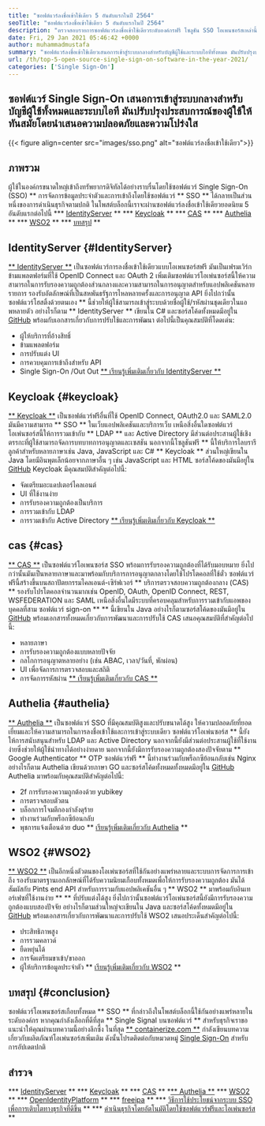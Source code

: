 ```yaml
---
title: "ซอฟต์แวร์ลงชื่อเข้าใช้เดียว 5 อันดับแรกในปี 2564" 
seoTitle: "ซอฟต์แวร์ลงชื่อเข้าใช้เดียว 5 อันดับแรกในปี 2564" 
description: "ตรวจสอบรายการซอฟต์แวร์ลงชื่อเข้าใช้เดียวระดับองค์กรฟรี โซลูชัน SSO โอเพนซอร์สเหล่านี้รวมถึง IdentityServer, Keycloak CAS, Authelia และ WSO2" 
date: Fri, 29 Jan 2021 05:46:42 +0000
author: muhammadmustafa
summary: "ซอฟต์แวร์ลงชื่อเข้าใช้เดียวเสนอการเข้าสู่ระบบกลางสำหรับบัญชีผู้ใช้และระบบไอทีทั้งหมด มันปรับปรุงประสบการณ์ของผู้ใช้ให้ทันสมัยโดยนำเสนอความปลอดภัยและความโปร่งใส" 
url: /th/top-5-open-source-single-sign-on-software-in-the-year-2021/
categories: ['Single Sign-On']
---
```


## ซอฟต์แวร์ Single Sign-On เสนอการเข้าสู่ระบบกลางสำหรับบัญชีผู้ใช้ทั้งหมดและระบบไอที มันปรับปรุงประสบการณ์ของผู้ใช้ให้ทันสมัยโดยนำเสนอความปลอดภัยและความโปร่งใส

{{< figure align=center src="images/sso.png" alt="ซอฟต์แวร์ลงชื่อเข้าใช้เดียว">}}


## ภาพรวม
ผู้ใช้ในองค์กรขนาดใหญ่เข้าถึงทรัพยากรดิจิทัลได้อย่างราบรื่นโดยใช้ซอฟต์แวร์ Single Sign-On (SSO) ** การจัดการข้อมูลประจำตัวและการเข้าถึงโดยใช้ซอฟต์แวร์ ** SSO ** ได้กลายเป็นส่วนหนึ่งของการดำเนินธุรกิจตามปกติ ในโพสต์บล็อกนี้เราจะผ่านซอฟต์แวร์ลงชื่อเข้าใช้เดียวยอดนิยม 5 อันดับแรกต่อไปนี้
  *** [IdentityServer][1] **
  *** [Keycloak][2] **
  *** [CAS][3] **
  *** [Authelia][4] **
  *** [WSO2][5] **
  *** [บทสรุป][6] **

## IdentityServer {#IdentityServer}
[** IdentityServer **][7] เป็นซอฟต์แวร์การลงชื่อเข้าใช้เดียวแบบโอเพนซอร์สฟรี มันเป็นเฟรมเวิร์กข้ามแพลตฟอร์มที่ใช้ OpenID Connect และ OAuth 2 เพิ่มเติมซอฟต์แวร์โอเพ่นซอร์สนี้ให้ความสามารถในการรับรองความถูกต้องส่วนกลางและความสามารถในการอนุญาตสำหรับแอปพลิเคชันหลายรายการ รองรับอัตลักษณ์ที่เป็นสหพันธรัฐการไหลหลายครั้งและการอนุญาต API ยิ่งไปกว่านั้นซอฟต์แวร์โฮสติ้งด้วยตนเอง ** นี้ช่วยให้ผู้ใช้สามารถเข้าสู่ระบบด้วยชื่อผู้ใช้/รหัสผ่านชุดเดียวในแอพหลายตัว อย่างไรก็ตาม ** IdentityServer ** เขียนใน C# และซอร์สโค้ดทั้งหมดมีอยู่ใน [GitHub][8] พร้อมกับเอกสารเกี่ยวกับการปรับใช้และการพัฒนา
ต่อไปนี้เป็นคุณสมบัติที่โดดเด่น:
  * ผู้ให้บริการที่อ้างสิทธิ์
  * ข้ามแพลตฟอร์ม
  * การปรับแต่ง UI
  * การควบคุมการเข้าถึงสำหรับ API
  * Single Sign-On /Out Out
[** เรียนรู้เพิ่มเติมเกี่ยวกับ IdentityServer **][9]

## Keycloak {#keycloak}
[** Keycloak **][10] เป็นซอฟต์แวร์ฟรีอื่นที่ใช้ OpenID Connect, OAuth2.0 และ SAML2.0 มันมีความสามารถ ** SSO ** ในเว็บแอปพลิเคชันและบริการเว็บ เหนือสิ่งอื่นใดซอฟต์แวร์โอเพ่นซอร์สนี้ให้การรวมเข้ากับ ** LDAP ** และ Active Directory มีส่วนต่อประสานผู้ใช้เชิงตรรกะที่ผู้ใช้สามารถจัดการบทบาทการอนุญาตและเซสชัน นอกจากนี้โซลูชันฟรี ** นี้ให้บริการไลบรารีลูกค้าสำหรับหลายภาษาเช่น Java, JavaScript และ C# ** Keycloak ** ส่วนใหญ่เขียนใน Java โดยมีอินพุตเล็กน้อยจากภาษาอื่น ๆ เช่น JavaScript และ HTML ซอร์สโค้ดของมันมีอยู่ใน [GitHub][11]
Keycloak มีคุณสมบัติสำคัญต่อไปนี้:
  * จัดเตรียมอะแดปเตอร์ไคลเอนต์
  * UI ที่ใช้งานง่าย
  * การรับรองความถูกต้องเป็นบริการ
  * การรวมเข้ากับ LDAP
  * การรวมเข้ากับ Active Directory
[** เรียนรู้เพิ่มเติมเกี่ยวกับ Keycloak **][12]

## cas {#cas}
[** CAS **][13] เป็นซอฟต์แวร์โอเพนซอร์ส SSO พร้อมการรับรองความถูกต้องที่ได้รับมอบหมาย ยิ่งไปกว่านั้นมันเป็นหลายภาษาและมาพร้อมกับบริการการอนุญาตกลางโดยใช้โปรโตคอลที่ใช้ตั๋ว ซอฟต์แวร์ฟรีนี้สร้างขึ้นบนสถาปัตยกรรมไคลเอนต์-เซิร์ฟเวอร์ ** บริการตรวจสอบความถูกต้องกลาง (CAS) ** รองรับโปรโตคอลจำนวนมากเช่น OpenID, OAuth, OpenID Connect, REST, WSFEDERATION และ SAML เหนือสิ่งอื่นใดมีระบบที่ครอบคลุมสำหรับการรวมเข้ากับแอพของบุคคลที่สาม ซอฟต์แวร์ sign-on ** ** นี้เขียนใน Java อย่างไรก็ตามซอร์สโค้ดของมันมีอยู่ใน [GitHub][14] พร้อมเอกสารทั้งหมดเกี่ยวกับการพัฒนาและการปรับใช้
CAS เสนอคุณสมบัติที่สำคัญต่อไปนี้:
  * หลายภาษา
  * การรับรองความถูกต้องแบบหลายปัจจัย
  * กลไกการอนุญาตหลายอย่าง (เช่น ABAC, เวลา/วันที่, พักผ่อน)
  * UI เพื่อจัดการการตรวจสอบและสถิติ
  * การจัดการรหัสผ่าน
[** เรียนรู้เพิ่มเติมเกี่ยวกับ CAS **][15]

## Authelia {#authelia}
[** Authelia **][16] เป็นซอฟต์แวร์ SSO ที่มีคุณสมบัติสูงและปรับขนาดได้สูง ให้ความปลอดภัยที่ยอดเยี่ยมและให้ความสามารถในการลงชื่อเข้าใช้และการเข้าสู่ระบบเดียว ซอฟต์แวร์โอเพ่นซอร์ส ** นี้ยังให้การสนับสนุนสำหรับ LDAP และ Active Directory นอกจากนี้ยังมีส่วนต่อประสานผู้ใช้ที่ใช้งานง่ายซึ่งช่วยให้ผู้ใช้นำทางได้อย่างง่ายดาย นอกจากนี้ยังมีการรับรองความถูกต้องสองปัจจัยตาม ** Google Authenticator ** OTP ซอฟต์แวร์ฟรี ** นี้ทำงานร่วมกับพร็อกซีย้อนกลับเช่น Nginx อย่างไรก็ตาม Authelia เขียนด้วยภาษา GO และซอร์สโค้ดทั้งหมดทั้งหมดมีอยู่ใน [GitHub][17]
Authelia มาพร้อมกับคุณสมบัติสำคัญต่อไปนี้:
  * 2f การรับรองความถูกต้องด้วย yubikey
  * การตรวจสอบตัวตน
  * บล็อกการโจมตีกองกำลังดุร้าย
  * ทำงานร่วมกับพร็อกซีย้อนกลับ
  * พุชการแจ้งเตือนด้วย duo
** [เรียนรู้เพิ่มเติมเกี่ยวกับ Authelia][18] **

## WSO2 {#WSO2}
[** WSO2 **][19] เป็นอีกหนึ่งตัวตนของโอเพ่นซอร์สที่ใช้กันอย่างแพร่หลายและระบบการจัดการการเข้าถึง รองรับมาตรฐานเอกลักษณ์ที่ได้รับความนิยมเกือบทั้งหมดเพื่อให้การรับรองความถูกต้อง มันได้สัมผัสกับ Pints ​​end API สำหรับการรวมกับแอปพลิเคชันอื่น ๆ ** WSO2 ** มาพร้อมกับอินเทอร์เฟซที่ใช้งานง่าย ** ** ที่ปรับแต่งได้สูง ยิ่งไปกว่านั้นซอฟต์แวร์โอเพ่นซอร์สนี้ยังมีการรับรองความถูกต้องแบบสองปัจจัย อย่างไรก็ตามส่วนใหญ่จะเขียนใน Java และซอร์สโค้ดทั้งหมดมีอยู่ใน [GitHub][20] พร้อมเอกสารเกี่ยวกับการพัฒนาและการปรับใช้
WSO2 เสนอประเด็นสำคัญต่อไปนี้:
  * ประสิทธิภาพสูง
  * การรวมคลาวด์
  * ยืดหยุ่นได้
  * การจัดเตรียมขาเข้า/ขาออก
  * ผู้ให้บริการข้อมูลประจำตัว
** [เรียนรู้เพิ่มเติมเกี่ยวกับ WSO2][21] **

## บทสรุป {#conclusion}
ซอฟต์แวร์โอเพนซอร์สเกือบทั้งหมด ** SSO ** ที่กล่าวถึงในโพสต์บล็อกนี้ใช้กันอย่างแพร่หลายในระดับองค์กร หากคุณกำลังเลือกที่ดีที่สุด ** Single Signal บนซอฟต์แวร์ ** สำหรับธุรกิจเราขอแนะนำให้คุณผ่านบทความนี้อย่างลึกซึ้ง
ในที่สุด [** containerize.com **][22] กำลังเขียนบทความเกี่ยวกับผลิตภัณฑ์โอเพ่นซอร์สเพิ่มเติม ดังนั้นโปรดติดต่อกับหมวดหมู่ [Single Sign-On][23] สำหรับการอัปเดตปกติ

## สำรวจ
  *** [IdentityServer][24] **
  *** [Keycloak][25] **
  *** [CAS][26] **
  *[** Authelia **][27]
  *** [WSO2][28] **
  *** [OpenIdentityPlatform][29] **
  *** [freeipa][30] **
  *** [วิธีการใช้ประโยชน์จากระบบ SSO เพื่อการเติบโตทางธุรกิจที่ดีขึ้น][31] **
  *** [ดำเนินธุรกิจโดยอัตโนมัติโดยใช้ซอฟต์แวร์ฟรีและโอเพ่นซอร์ส][32] **

  
[1]: #IdentityServer
[2]: #KeyCloak
[3]: #CAS
[4]: #Authelia
[5]: #WSO2
[6]: #Conclusion
[7]: https://products.containerize.com/single-sign-on/identity-server
[8]: https://github.com/IdentityServer
[9]: https://identityserver.io/
[10]: https://products.containerize.com/single-sign-on/keycloak
[11]: https://github.com/keycloak/keycloak
[12]: https://www.keycloak.org/
[13]: https://products.containerize.com/single-sign-on/cas
[14]: https://github.com/apereo/cas
[15]: https://apereo.github.io/cas/6.3.x/index.html
[16]: https://products.containerize.com/single-sign-on/authelia
[17]: https://github.com/authelia/authelia
[18]: https://www.authelia.com/
[19]: https://products.containerize.com/single-sign-on/wso2
[20]: https://github.com/wso2/product-is
[21]: http://wso2.github.io/
[22]: https://www.containerize.com/
[23]: https://products.containerize.com/single-sign-on/
[24]: https://products.containerize.com/single-sign-on/identity-server/
[25]: https://products.containerize.com/single-sign-on/keycloak/
[26]: https://products.containerize.com/single-sign-on/cas/
[27]: https://products.containerize.com/single-sign-on/authelia/
[28]: https://products.containerize.com/single-sign-on/wso2/
[29]: https://products.containerize.com/single-sign-on/openidentityplatform/
[30]: https://products.containerize.com/single-sign-on/freeipa/
[31]: https://blog.containerize.com/single-sign-on/how-to-leverage-sso-solution-for-better-business-growth/
[32]: https://blog.containerize.com/blogging/automate-business-operations-using-open-source-software/
